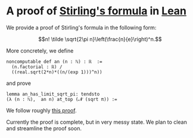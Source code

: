 # A proof of [Stirling's formula](https://en.wikipedia.org/wiki/Stirling%27s_approximation) in [Lean](https://leanprover.github.io/)

We provide a proof of Stirling's formula in the following form:

$$n! \tilde \sqrt{2\pi n}\left(\frac{n}{e}\right)^n.$$

More concretely, we define
```lean
noncomputable def an (n : ℕ) : ℝ  :=
  (n.factorial : ℝ) /
  ((real.sqrt(2*n)*((n/(exp 1)))^n))
```

and prove

```lean
lemma an_has_limit_sqrt_pi: tendsto
(λ (n : ℕ),  an n) at_top (𝓝 (sqrt π)) :=
```

We follow roughly [this proof](https://proofwiki.org/wiki/Stirling%27s_Formula).

Currently the proof is complete, but in very messy state.
We plan to clean and streamline the proof soon.

